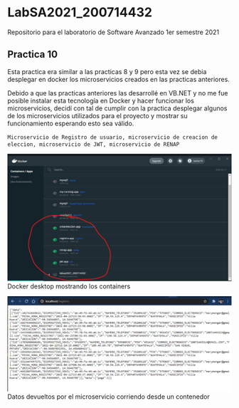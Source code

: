 # LabSA2021_200714432
Repositorio para el laboratorio de Software Avanzado 1er semestre 2021

## Practica 10
Esta practica era similar a las practicas 8 y 9 pero esta vez se debia desplegar en docker los microservicios creados en las practicas anteriores.

Debido a que las practicas anteriores las desarrollé en VB.NET y no me fue posible instalar esta tecnología en Docker y hacer funcionar los microservicios, decidí con tal de cumplir con la practica desplegar algunos de los microservicios utilizados para el proyecto y mostrar su funcionamiento esperando esto sea válido.

```
Microservicio de Registro de usuario, microservicio de creacion de eleccion, microservicio de JWT, microservicio de RENAP
```

![Se agrega el servicio SOAP.](https://github.com/kalabajouie/LabSA2021_200714432/blob/Practica10/dck.png?raw=true "")
Docker desktop mostrando los containers


![Se agrega el servicio SOAP.](https://github.com/kalabajouie/LabSA2021_200714432/blob/Practica10/dat.png "")
Datos devueltos por el microservicio corriendo desde un contenedor




